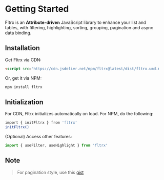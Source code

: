 # Getting Started

Fltrx is an **Attribute-driven** JavaScript library to enhance your list and tables, with filtering, highlighting, sorting, grouping, pagination and async data binding.

## Installation

Get Fltrx via CDN:

```html
<script src="https://cdn.jsdelivr.net/npm/fltrx@latest/dist/fltrx.umd.min.js"></script>
```

Or, get it via NPM:

```bash
npm install fltrx
```

## Initialization

For CDN, Fltrx initializes automatically on load. For NPM, do the following:

```bash
import { initFltrx } from 'fltrx'
initFltrx()
```

(Optional) Access other features:

```js
import { useFilter, useHighlight } from 'fltrx'
```

## Note

> For pagination style, use this [gist](https://gist.github.com/jimboquijano/936c4d063234db4f7699f0177d20e4f4)
